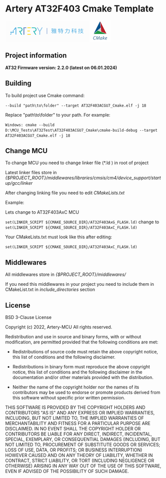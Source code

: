 # **Artery AT32F403 Cmake Template**
![](img/artery.png )
<img src="img/cmake.png" width="65" />
## Project information

**AT32 Firmware version: 2.2.0 (latest on 06.01.2024)**

## Building
To build project use Cmake command:

`--build "path\to\folder" --target AT32F403ACGU7_Cmake.elf -j 18`

Replace "path\to\folder" to your path. For example:

`Windows: cmake --build D:\MCU_Tests\AT32Test\AT32F403ACGU7_Cmake\cmake-build-debug --target AT32F403ACGU7_Cmake.elf -j 18`

## Change MCU

To change MCU you need to change linker file (*.ld ) in root of project

Latest linker files store in _{$PROJECT_ROOT}/middlewares/libraries/cmsis/cm4/device_support/startup/gcc/linker_

After changing linking file you need to edit _CMakeLists.txt_

Example:

Lets change to AT32F403AxC MCU

`set(LINKER_SCRIPT ${CMAKE_SOURCE_DIR}/AT32F403AxG_FLASH.ld)` change to `set(LINKER_SCRIPT ${CMAKE_SOURCE_DIR}/AT32F403AxC_FLASH.ld)`

Your CMakeLists.txt must look like this after editing:

`set(LINKER_SCRIPT ${CMAKE_SOURCE_DIR}/AT32F403AxC_FLASH.ld)`

## Middlewares

All middlewares store in _{$PROJECT_ROOT}/middlewares/_

If you need this middlewares in your project you need to include them in CMakeList.txt in _include_directories_ section
## License

BSD 3-Clause License

Copyright (c) 2022, Artery-MCU
All rights reserved.

Redistribution and use in source and binary forms, with or without
modification, are permitted provided that the following conditions are met:

* Redistributions of source code must retain the above copyright notice, this
  list of conditions and the following disclaimer.

* Redistributions in binary form must reproduce the above copyright notice,
  this list of conditions and the following disclaimer in the documentation
  and/or other materials provided with the distribution.

* Neither the name of the copyright holder nor the names of its
  contributors may be used to endorse or promote products derived from
  this software without specific prior written permission.

THIS SOFTWARE IS PROVIDED BY THE COPYRIGHT HOLDERS AND CONTRIBUTORS "AS IS"
AND ANY EXPRESS OR IMPLIED WARRANTIES, INCLUDING, BUT NOT LIMITED TO, THE
IMPLIED WARRANTIES OF MERCHANTABILITY AND FITNESS FOR A PARTICULAR PURPOSE ARE
DISCLAIMED. IN NO EVENT SHALL THE COPYRIGHT HOLDER OR CONTRIBUTORS BE LIABLE
FOR ANY DIRECT, INDIRECT, INCIDENTAL, SPECIAL, EXEMPLARY, OR CONSEQUENTIAL
DAMAGES (INCLUDING, BUT NOT LIMITED TO, PROCUREMENT OF SUBSTITUTE GOODS OR
SERVICES; LOSS OF USE, DATA, OR PROFITS; OR BUSINESS INTERRUPTION) HOWEVER
CAUSED AND ON ANY THEORY OF LIABILITY, WHETHER IN CONTRACT, STRICT LIABILITY,
OR TORT (INCLUDING NEGLIGENCE OR OTHERWISE) ARISING IN ANY WAY OUT OF THE USE
OF THIS SOFTWARE, EVEN IF ADVISED OF THE POSSIBILITY OF SUCH DAMAGE.
